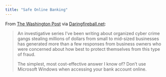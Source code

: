 ```yaml
---
title: "Safe Online Banking"
---
```

<p>From <a href="https://voices.washingtonpost.com/securityfix/2009/10/avoid_windows_malware_bank_on.html">The Washington Post</a> via <a href="https://daringfireball.net/linked/2009/10/12/krebs-banking">Daringfireball.net</a>:</p>
<blockquote><p>An investigative series I’ve been writing about organized cyber crime gangs stealing millions of dollars from small to mid-sized businesses has generated more than a few responses from business owners who were concerned about how best to protect themselves from this type of fraud.</p>
<p>    The simplest, most cost-effective answer I know of? Don’t use Microsoft Windows when accessing your bank account online.</p></blockquote>
